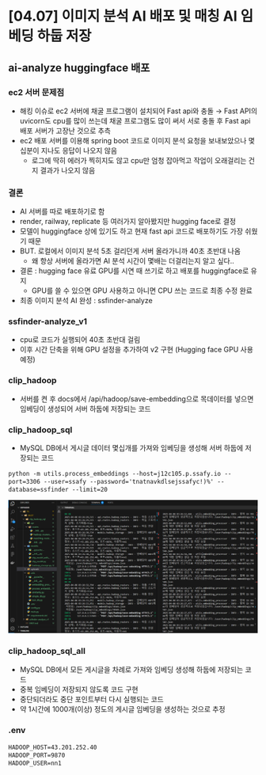 # [04.07] 이미지 분석 AI 배포 및 매칭 AI 임베딩 하둡 저장

## ai-analyze huggingface 배포
### ec2 서버 문제점
- 해킹 이슈로 ec2 서버에 채굴 프로그램이 설치되어 Fast api와 충돌 → Fast API의 uvicorn도 cpu를 많이 쓰는데 채굴 프로그램도 많이 써서 서로 충돌 후 Fast api 배포 서버가 고장난 것으로 추측
- ec2 배포 서버를 이용해 spring boot 코드로 이미지 분석 요청을 보내보았으나 몇십분이 지나도 응답이 나오지 않음
    - 로그에 딱히 에러가 찍히지도 않고 cpu만 엄청 잡아먹고 작업이 오래걸리는 건지 결과가 나오지 않음
### 결론
- AI 서버를 따로 배포하기로 함
- render, railway, replicate 등 여러가지 알아봤지만 hugging face로 결정
- 모델이 huggingface 상에 있기도 하고 현재 fast api 코드로 배포하기도 가장 쉬웠기 때문
- BUT. 로컬에서 이미지 분석 5초 걸리던게 서버 올라가니까 40초 초반대 나옴
    - 왜 항상 서버에 올라가면 AI 분석 시간이 몇배는 더걸리는지 알고 싶다..
- 결론 : hugging face 유료 GPU를 시연 때 쓰기로 하고 배포를 huggingface로 유지
    - GPU를 쓸 수 있으면 GPU 사용하고 아니면 CPU 쓰는 코드로 최종 수정 완료
- 최종 이미지 분석 AI 완성 : ssfinder-analyze

### ssfinder-analyze_v1
- cpu로 코드가 실행되어 40초 초반대 걸림
- 이후 시간 단축을 위해 GPU 설정을 추가하여 v2 구현 (Hugging face GPU 사용 예정)

### clip_hadoop
- 서버를 켠 후 docs에서 /api/hadoop/save-embedding으로 목데이터를 넣으면 임베딩이 생성되어 서버 하둡에 저장되는 코드

### clip_hadoop_sql
- MySQL DB에서 게시글 데이터 몇십개를 가져와 임베딩을 생성해 서버 하둡에 저장되는 코드
```
python -m utils.process_embeddings --host=j12c105.p.ssafy.io --port=3306 --user=ssafy --password='tnatnavkdlsejssafyc!)%' --database=ssfinder --limit=20
```
![alt text](image.png)

### clip_hadoop_sql_all
- MySQL DB에서 모든 게시글을 차례로 가져와 임베딩 생성해 하둡에 저장되는 코드
- 중복 임베딩이 저장되지 않도록 코드 구현
- 중단되더라도 중단 포인트부터 다시 실행되는 코드
- 약 1시간에 1000개(이상) 정도의 게시글 임베딩을 생성하는 것으로 추정

### .env
```
HADOOP_HOST=43.201.252.40
HADOOP_PORT=9870
HADOOP_USER=nn1
```